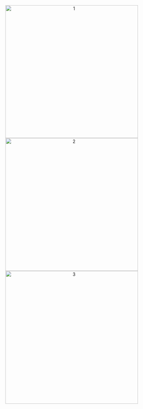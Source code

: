 <div align="center">
  <img width="421" alt="1" src="https://github.com/user-attachments/assets/b7a21e59-8801-4bdd-ba94-404bf16d588a">
  <img width="421" alt="2" src="https://github.com/user-attachments/assets/528dd133-b533-4740-a41e-15730cda5ce9">
  <img width="421" alt="3" src="https://github.com/user-attachments/assets/3a7b0954-98d2-49fd-9fed-2452575e2c29">
</div>
